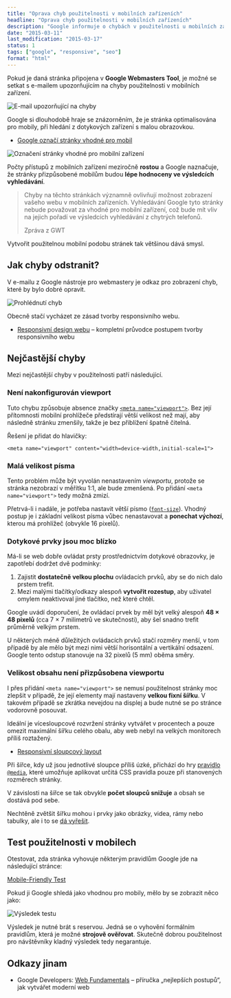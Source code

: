 ```yaml
---
title: "Oprava chyb použitelnosti v mobilních zařízeních"
headline: "Oprava chyb použitelnosti v mobilních zařízeních"
description: "Google informuje o chybách v použitelnosti u mobilních zařízeních. Jak je opravit?"
date: "2015-03-11"
last_modification: "2015-03-17"
status: 1
tags: ["google", "responsive", "seo"]
format: "html"
---
```


<p>Pokud je daná stránka připojena v <b>Google Webmasters Tool</b>, je možné se setkat s e-mailem upozorňujícím na chyby použitelnosti v mobilních zařízení.</p>

<p><img src="/files/oprava-chyb-pouzitelnosti/email.png" alt="E-mail upozorňující na chyby" class="border"></p>




















<p>Google si dlouhodobě hraje se znázorněním, že je stránka optimalisována pro mobily, při hledání z dotykových zařízení s malou obrazovkou.</p>

<div class="internal-content">
  <ul>
    <li><a href="/google-mobile-friendly">Google označí stránky vhodné pro mobil</a></li>
  </ul>
  <p><img src="/files/google-mobile-friendly/ukazka.png" alt="Označení stránky vhodné pro mobilní zařízení" class="border"></p>
</div>















<p>Počty přístupů z mobilních zařízení meziročně <b>rostou</b> a Google naznačuje, že stránky přizpůsobené mobilům budou <b>lépe hodnoceny ve výsledcích vyhledávání</b>.</p>

<blockquote>
  <p>Chyby na těchto stránkách významně ovlivňují možnost zobrazení vašeho webu v mobilních zařízeních. Vyhledávání Google tyto stránky nebude považovat za vhodné pro mobilní zařízení, což bude mít vliv na jejich pořadí ve výsledcích vyhledávání z chytrých telefonů.</p>
  
  <p class="autor">Zpráva z GWT</p>
</blockquote>







<p>Vytvořit použitelnou mobilní podobu stránek tak většinou dává smysl.</p>



<h2 id="jak">Jak chyby odstranit?</h2>

<p>V e-mailu z Google nástroje pro webmastery je odkaz pro zobrazení chyb, které by bylo dobré opravit.</p>

<p><img src="/files/oprava-chyb-pouzitelnosti/prozkoumat.png" alt="Prohlédnutí chyb" class="border"></p>





<p>Obecně stačí vycházet ze zásad tvorby responsivního webu.</p>

<div class="internal-content">
  <ul>
    <li><a href="/responsivni-web">Responsivní design webu</a> – kompletní průvodce postupem tvorby responsivního webu</li>
  </ul>
</div>



<h2 id="nejcastejsi">Nejčastější chyby</h2>

<p>Mezi nejčastější chyby v použitelnosti patří následující.</p>



<h3 id="viewport">Není nakonfigurován viewport</h3>

<p>Tuto chybu způsobuje absence značky <a href="/meta-viewport"><code>&lt;meta name="viewport"></code></a>. Bez její přítomnosti mobilní prohlížeče předstírají větší velikost než mají, aby následně stránku zmenšily, takže je bez přiblížení špatně čitelná.</p>

<p>Řešení je přidat do hlavičky:</p>

<pre><code>&lt;meta name="viewport" content="width=device-width,initial-scale=1"></code></pre>





<h3 id="velikost-pisma">Malá velikost písma</h3>

<p>Tento problém může být vyvolán nenastavením <i>viewportu</i>, protože se stránka nezobrazí v měřítku 1:1, ale bude zmenšená. Po přidání <code>&lt;meta name="viewport"></code> tedy možná zmizí.</p>

<p>Přetrvá-li i nadále, je potřeba nastavit větší písmo (<a href="/font#size"><code>font-size</code></a>). Vhodný postup je i základní velikost písma vůbec nenastavovat a <b>ponechat výchozí</b>, kterou má prohlížeč (obvykle 16 pixelů).</p>




<h3 id="dotykove-prvky">Dotykové prvky jsou moc blízko</h3>

<p>Má-li se web dobře ovládat prsty prostřednictvím dotykové obrazovky, je zapotřebí dodržet dvě podmínky:</p>

<ol>
  <li>Zajistit <b>dostatečně velkou plochu</b> ovládacích prvků, aby se do nich dalo prstem trefit.</li>
  
  <li>Mezi malými tlačítky/odkazy alespoň <b>vytvořit rozestup</b>, aby uživatel omylem neaktivoval jiné tlačítko, než které chtěl.</li>
</ol>

<p>Google uvádí doporučení, že ovládací prvek by měl být velký alespoň <b>48 × 48 pixelů</b> (cca 7 × 7 milimetrů ve skutečnosti), aby šel snadno trefit průměrně velkým prstem.</p>

<p>U některých méně důležitých ovládacích prvků stačí rozměry menší, v tom případě by ale mělo být mezi nimi větší horisontální a vertikální odsazení. Google tento odstup stanovuje na 32 pixelů (5 mm) oběma směry.</p>


<h3 id="pevna-sirka">Velikost obsahu není přizpůsobena viewportu</h3>

<p>I přes přidání <code>&lt;meta name="viewport"></code> se nemusí použitelnost stránky moc zlepšit v případě, že její elementy mají nastaveny <b>velkou fixní šířku</b>. V takovém případě se zkrátka nevejdou na displej a bude nutné se po stránce vodorovně posouvat.</p>

<p>Ideální je vícesloupcové rozvržení stránky vytvářet v procentech a pouze omezit maximální šířku celého obalu, aby web nebyl na velkých monitorech příliš roztažený.</p>

<div class="internal-content">
  <ul>
    <li><a href="/responsivni-web#sloupce">Responsivní sloupcový layout</a></li>
  </ul>
</div>

<p>Při šířce, kdy už jsou jednotlivé sloupce příliš úzké, přichází do hry <a href="/mobilni-web#media-queries">pravidlo <code>@media</code></a>, které umožňuje aplikovat určitá CSS pravidla pouze při stanovených rozměrech stránky.</p>

<p>V závislosti na šířce se tak obvykle <b>počet sloupců snižuje</b> a obsah se dostává pod sebe.</p>

<p>Nechtěně zvětšit šířku mohou i prvky jako obrázky, videa, rámy nebo tabulky, ale i to se <a href="/responsivni-web#vyjimky">dá vyřešit</a>.</p>


<h2 id="test">Test použitelnosti v mobilech</h2>

<p>Otestovat, zda stránka vyhovuje některým pravidlům Google jde na následující stránce:</p>

<p><a href="https://www.google.com/webmasters/tools/mobile-friendly/" class="button">Mobile-Friendly Test</a></p>

<p>Pokud ji Google shledá jako vhodnou pro mobily, mělo by se zobrazit něco jako:</p>

<p><img src="/files/google-mobile-friendly/test.png" alt="Výsledek testu" class="border"></p>














<p>Výsledek je nutné brát s reservou. Jedná se o vyhovění formálním pravidlům, která je možné <b>strojově ověřovat</b>. Skutečně dobrou použitelnost pro návštěvníky kladný výsledek tedy negarantuje.</p>



<h2 id="odkazy">Odkazy jinam</h2>

<ul>
  <li>Google Developers: <a href="https://developers.google.com/web/fundamentals/?hl=en">Web Fundamentals</a> – příručka „nejlepších postupů“, jak vytvářet moderní web</li>
</ul>